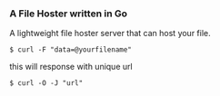 ### A File Hoster written in Go 

A lightweight file hoster server that can host your file.

```shell
$ curl -F "data=@yourfilename" 
```
this will response with unique url

```shell
$ curl -O -J "url"
```